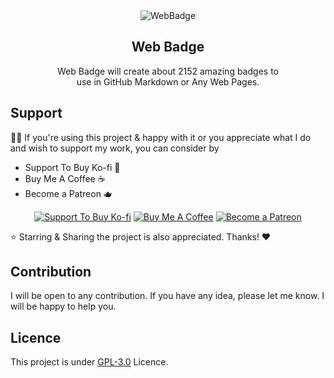 <div align="center"> 
  <img src="https://i.ibb.co/RSxphQy/WebBadge.png" alt="WebBadge" border="0">
  <h2>Web Badge</h2>
  Web Badge will create about 2152 amazing badges to <br> use in GitHub Markdown or Any Web Pages.<br>

</div>

## Support
👍🏻 If you're using this project & happy with it or you appreciate what I do and wish to support my work, you can consider by 
- Support To Buy Ko-fi 🍵
- Buy Me A Coffee ☕️
- Become a Patreon 🫖
<div align='center'>

 [![](https://img.shields.io/badge/Ko_fi-FF5E5B?style=for-the-badge&logo=Ko-fi&logoColor=white "Support To Buy Ko-fi")](https://ko-fi.com/mrhrifat)  [![](https://img.shields.io/badge/Buy_Me_A_Coffee-FFDD00?style=for-the-badge&logo=buy-me-a-coffee&logoColor=black "Buy Me A Coffee")](https://buymeacoffee.com/mrhrifat)  [![](https://img.shields.io/badge/Patreon-F96854?style=for-the-badge&logo=Patreon&logoColor=white "Become a Patreon")](https://patreon.com/mrhrifat)

</div>
⭐️ Starring & Sharing the project is also appreciated. Thanks! ❤️

## Contribution
I will be open to any contribution. If you have any idea, please let me know. I will be happy to help you.

## Licence
This project is under [GPL-3.0]() Licence.
